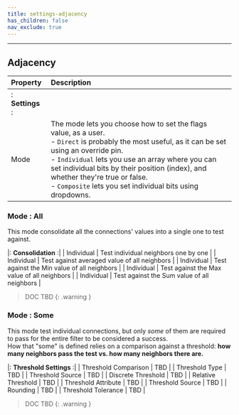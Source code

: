 ```yaml
---
title: settings-adjacency
has_children: false
nav_exclude: true
---
```


---
## Adjacency

| Property       | Description          |
|:-------------|:------------------|
|: **Settings** :|
| Mode          | The mode lets you choose how to set the flags value, as a user.<br>- `Direct` is probably the most useful, as it can be set using an override pin.<br>- `Individual` lets you use an array where you can set individual bits by their position (index), and whether they're true or false.<br>- `Composite` lets you set individual bits using dropdowns. |


### Mode : All

This mode consolidate all the connections' values into a single one to test against.

|: **Consolidation** :|
| Individual | Test individual neighbors one by one |
| Individual | Test against averaged value of all neighbors |
| Individual | Test against the Min value of all neighbors |
| Individual | Test against the Max value of all neighbors |
| Individual | Test against the Sum value of all neighbors |

> DOC TBD
{: .warning }

### Mode : Some

This mode test individual connections, but only *some* of them are required to pass for the entire filter to be considered a success.  
How that "some" is defined relies on a comparison against a threshold: **how many neighbors pass the test vs. how many neighbors there are.**

|: **Threshold Settings** :|
| Threshold Comparison | TBD |
| Threshold Type | TBD |
| Threshold Source | TBD |
| Discrete Threshold | TBD |
| Relative Threshold | TBD |
| Threshold Attribute | TBD |
| Threshold Source | TBD |
| Rounding | TBD |
| Threshold Tolerance | TBD |

> DOC TBD
{: .warning }